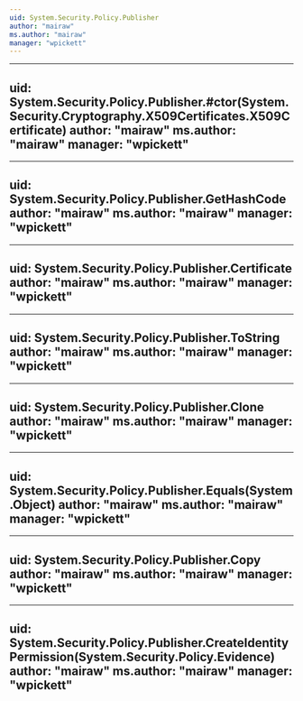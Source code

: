 ```yaml
---
uid: System.Security.Policy.Publisher
author: "mairaw"
ms.author: "mairaw"
manager: "wpickett"
---
```


---
uid: System.Security.Policy.Publisher.#ctor(System.Security.Cryptography.X509Certificates.X509Certificate)
author: "mairaw"
ms.author: "mairaw"
manager: "wpickett"
---

---
uid: System.Security.Policy.Publisher.GetHashCode
author: "mairaw"
ms.author: "mairaw"
manager: "wpickett"
---

---
uid: System.Security.Policy.Publisher.Certificate
author: "mairaw"
ms.author: "mairaw"
manager: "wpickett"
---

---
uid: System.Security.Policy.Publisher.ToString
author: "mairaw"
ms.author: "mairaw"
manager: "wpickett"
---

---
uid: System.Security.Policy.Publisher.Clone
author: "mairaw"
ms.author: "mairaw"
manager: "wpickett"
---

---
uid: System.Security.Policy.Publisher.Equals(System.Object)
author: "mairaw"
ms.author: "mairaw"
manager: "wpickett"
---

---
uid: System.Security.Policy.Publisher.Copy
author: "mairaw"
ms.author: "mairaw"
manager: "wpickett"
---

---
uid: System.Security.Policy.Publisher.CreateIdentityPermission(System.Security.Policy.Evidence)
author: "mairaw"
ms.author: "mairaw"
manager: "wpickett"
---
